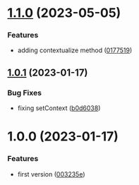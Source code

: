 # [1.1.0](https://github.com/maxmilhas/winston-context-logger-async-local-storage/compare/v1.0.1...v1.1.0) (2023-05-05)


### Features

* adding contextualize method ([0177519](https://github.com/maxmilhas/winston-context-logger-async-local-storage/commit/01775192a977813b687355fea9eed1162339e9ed))

## [1.0.1](https://github.com/maxmilhas/winston-context-logger-async-local-storage/compare/v1.0.0...v1.0.1) (2023-01-17)


### Bug Fixes

* fixing setContext ([b0d6038](https://github.com/maxmilhas/winston-context-logger-async-local-storage/commit/b0d60387993e68cd6fbfa9404332cef95cabb5eb))

# 1.0.0 (2023-01-17)


### Features

* first version ([003235e](https://github.com/maxmilhas/winston-context-logger-async-local-storage/commit/003235e2648b9c1813eab17337168a4712bf58ad))

